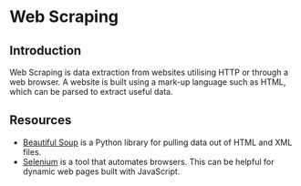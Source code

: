 # Web Scraping

## Introduction

Web Scraping is data extraction from websites utilising HTTP or through a web browser. A website is built using a mark-up language such as HTML, which can be parsed to extract useful data.

## Resources

- [Beautiful Soup](https://www.crummy.com/software/BeautifulSoup/bs4/doc/) is a Python library for pulling data out of HTML and XML files.
- [Selenium](https://selenium.dev/) is a tool that automates browsers. This can be helpful for dynamic web pages built with JavaScript.
